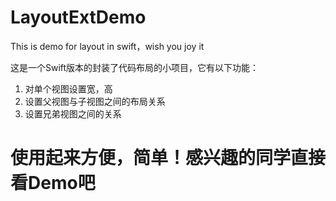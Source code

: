 # LayoutExtDemo
This is demo for layout in swift，wish you joy it

这是一个Swift版本的封装了代码布局的小项目，它有以下功能：<br/>
<ol>
<li>对单个视图设置宽，高</li>
<li>设置父视图与子视图之间的布局关系</li>
<li>设置兄弟视图之间的关系</li>
</ol>
<h1>使用起来方便，简单！感兴趣的同学直接看Demo吧</h1>

